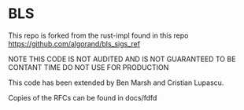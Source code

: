 # BLS

This repo is forked from the rust-impl found in this repo https://github.com/algorand/bls_sigs_ref

NOTE THIS CODE IS NOT AUDITED AND IS NOT GUARANTEED TO BE CONTANT TIME DO NOT USE FOR PRODUCTION

This code has been extended by Ben Marsh and Cristian Lupascu.

Copies of the RFCs can be found in docs/fdfd

